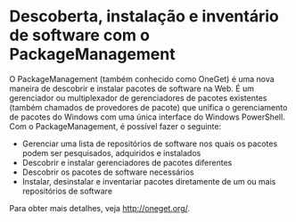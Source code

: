 # Descoberta, instalação e inventário de software com o PackageManagement

O PackageManagement (também conhecido como OneGet) é uma nova maneira de descobrir e instalar pacotes de software na Web. É um gerenciador ou multiplexador de gerenciadores de pacotes existentes (também chamados de provedores de pacote) que unifica o gerenciamento de pacotes do Windows com uma única interface do Windows PowerShell. Com o PackageManagement, é possível fazer o seguinte:

-   Gerenciar uma lista de repositórios de software nos quais os pacotes podem ser pesquisados, adquiridos e instalados
-   Descobrir e instalar gerenciadores de pacotes diferentes
-   Descobrir os pacotes de software necessários
-   Instalar, desinstalar e inventariar pacotes diretamente de um ou mais repositórios de software

Para obter mais detalhes, veja http://oneget.org/.
<!--HONumber=Mar16_HO2-->
